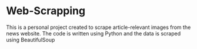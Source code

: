 # Web-Scrapping

This is a personal project created to scrape article-relevant images from the news website. The code is written using Python and the data is scraped using BeautifulSoup
